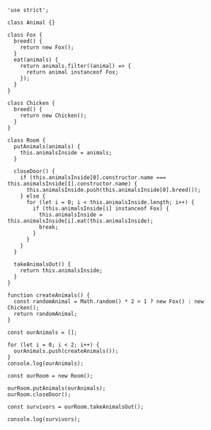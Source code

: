 	'use strict';
	
	class Animal {}
	
	class Fox {
	  breed() {
	    return new Fox();
	  }
	  eat(animals) {
	    return animals.filter((animal) => {
	      return animal instanceof Fox;
	    });
	  }
	}
	
	class Chicken {
	  breed() {
	    return new Chicken();
	  }
	}
	
	class Room {
	  putAnimals(animals) {
	    this.animalsInside = animals;
	  }
	
	  closeDoor() {
	    if (this.animalsInside[0].constructor.name === this.animalsInside[1].constructor.name) {
	      this.animalsInside.push(this.animalsInside[0].breed());
	    } else {
	      for (let i = 0; i < this.animalsInside.length; i++) {
	        if (this.animalsInside[i] instanceof Fox) {
	          this.animalsInside = this.animalsInside[i].eat(this.animalsInside);
	          break;
	        }
	      }
	    }
	  }
	
	  takeAnimalsOut() {
	    return this.animalsInside;
	  }
	}
	
	function createAnimals() {
	  const randomAnimal = Math.random() * 2 > 1 ? new Fox() : new Chicken();
	  return randomAnimal;
	}
	
	const ourAnimals = [];
	
	for (let i = 0; i < 2; i++) {
	  ourAnimals.push(createAnimals());
	}
	console.log(ourAnimals);
	
	const ourRoom = new Room();
	
	ourRoom.putAnimals(ourAnimals);
	ourRoom.closeDoor();
	
	const survivors = ourRoom.takeAnimalsOut();
	
	console.log(survivors);
